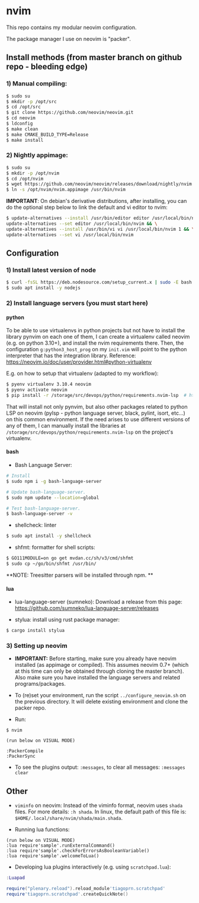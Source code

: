 # nvim

This repo contains my modular neovim configuration.

The package manager I use on neovim is "packer".

## Install methods (from master branch on github repo - bleeding edge)

### 1) Manual compiling:

```bash
$ sudo su
$ mkdir -p /opt/src
$ cd /opt/src
$ git clone https://github.com/neovim/neovim.git
$ cd neovim
$ ldconfig
$ make clean
$ make CMAKE_BUILD_TYPE=Release
$ make install
```

### 2) Nightly appimage:

```bash
$ sudo su
$ mkdir -p /opt/nvim
$ cd /opt/nvim
$ wget https://github.com/neovim/neovim/releases/download/nightly/nvim.appimage
$ ln -s /opt/nvim/nvim.appimage /usr/bin/nvim
```

**IMPORTANT**: On debian's derivative distributions, after installing, you can do the optional step below to link the default and vi editor to nvim:

```bash
$ update-alternatives --install /usr/bin/editor editor /usr/local/bin/nvim 1 && \
update-alternatives --set editor /usr/local/bin/nvim && \
update-alternatives --install /usr/bin/vi vi /usr/local/bin/nvim 1 && \
update-alternatives --set vi /usr/local/bin/nvim
```

## Configuration

### 1) Install latest version of node

```bash
$ curl -fsSL https://deb.nodesource.com/setup_current.x | sudo -E bash -
$ sudo apt install -y nodejs
```

### 2) Install language servers (you must start here)

#### python

To be able to use virtualenvs in python projects but not have to install the library pynvim on each one of them, I can create a virtualenv called neovim (e.g. on python 3.10+), and install the nvim requirements there. Then, the configuration `g:python3_host_prog` on my `init.vim` will point to the python interpreter that has the integration library. Reference: <https://neovim.io/doc/user/provider.html#python-virtualenv>

E.g. on how to setup that virtualenv (adapted to my workflow):

```bash
$ pyenv virtualenv 3.10.4 neovim
$ pyenv activate neovim
$ pip install -r /storage/src/devops/python/requirements.nvim-lsp  # https://github.com/tiagoprn/devops/blob/master/python/requirements.nvim-lsp
```

That will install not only pynvim, but also other packages related to python LSP on neovim (pylsp - python language server, black, pylint, isort, etc...) on this common environment. If the need arises to use different versions of any of them, I can manually install the libraries at `/storage/src/devops/python/requirements.nvim-lsp` on the project's virtualenv.

#### bash

- Bash Language Server:
```bash
# Install
$ sudo npm i -g bash-language-server

# Update bash-language-server.
$ sudo npm update --location=global

# Test bash-language-server.
$ bash-language-server -v
```

- shellcheck: linter
```bash
$ sudo apt install -y shellcheck
```

- shfmt: formatter for shell scripts:
```bash
$ GO111MODULE=on go get mvdan.cc/sh/v3/cmd/shfmt
$ sudo cp ~/go/bin/shfmt /usr/bin/
```

**NOTE: Treesitter parsers will be installed through npm. **



#### lua

- lua-language-server (sumneko): Download a release from this page: <https://github.com/sumneko/lua-language-server/releases>

- stylua: install using rust package manager:
```bash
$ cargo install stylua
```

### 3) Setting up neovim

- **IMPORTANT:** Before starting, make sure you already have neovim installed (as appimage or compiled). This assumes neovim 0.7+ (which at this time can only be obtained through cloning the master branch). Also make sure you have installed the language servers and related programs/packages.

- To (re)set your environment, run the script `../configure_neovim.sh` on the previous directory. It will delete existing environment and clone the packer repo.

- Run:
```
$ nvim

(run below on VISUAL MODE)

:PackerCompile
:PackerSync
```

- To see the plugins output: `:messages`, to clear all messages: `:messages clear`


## Other

- `viminfo` on neovim: Instead of the viminfo format, neovim uses `shada` files. For more details: `:h shada`. In linux, the default path of this file is: `$HOME/.local/share/nvim/shada/main.shada`.

- Running lua functions:

``` vim
(run below on VISUAL MODE)
:lua require'sample'.runExternalCommand()
:lua require'sample'.checkForErrorsAsBooleanVariable()
:lua require'sample'.welcomeToLua()
```

- Developing lua plugins interactively (e.g. using `scratchpad.lua`):

``` lua
:Luapad

require("plenary.reload").reload_module'tiagoprn.scratchpad'
require'tiagoprn.scratchpad'.createQuickNote()
```

